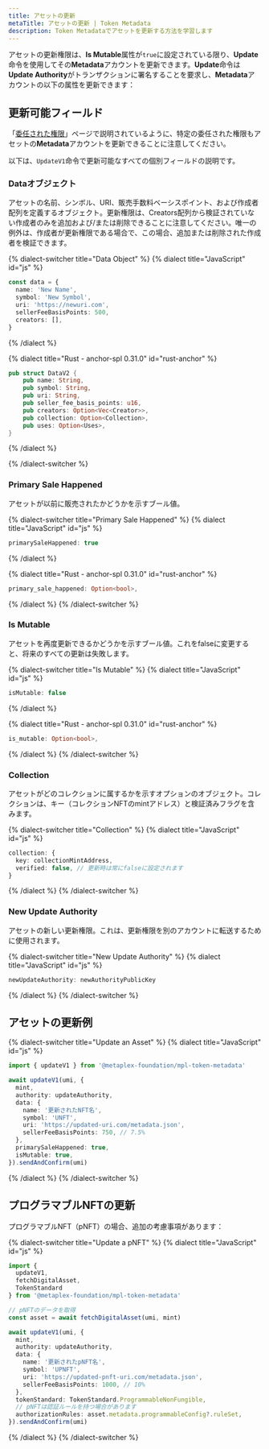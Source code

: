 ```yaml
---
title: アセットの更新
metaTitle: アセットの更新 | Token Metadata
description: Token Metadataでアセットを更新する方法を学習します
---
```


アセットの更新権限は、**Is Mutable**属性が`true`に設定されている限り、**Update**命令を使用してその**Metadata**アカウントを更新できます。**Update**命令は**Update Authority**がトランザクションに署名することを要求し、**Metadata**アカウントの以下の属性を更新できます：

## 更新可能フィールド

「[委任された権限](/jp/token-metadata/delegates)」ページで説明されているように、特定の委任された権限もアセットの**Metadata**アカウントを更新できることに注意してください。

以下は、`UpdateV1`命令で更新可能なすべての個別フィールドの説明です。

### Dataオブジェクト

アセットの名前、シンボル、URI、販売手数料ベーシスポイント、および作成者配列を定義するオブジェクト。更新権限は、Creators配列から検証されていない作成者のみを追加および/または削除できることに注意してください。唯一の例外は、作成者が更新権限である場合で、この場合、追加または削除された作成者を検証できます。

{% dialect-switcher title="Data Object" %}
{% dialect title="JavaScript" id="js" %}

```ts
const data = {
  name: 'New Name',
  symbol: 'New Symbol',
  uri: 'https://newuri.com',
  sellerFeeBasisPoints: 500,
  creators: [],
}
```

{% /dialect %}

{% dialect title="Rust - anchor-spl 0.31.0" id="rust-anchor" %}

```rust
pub struct DataV2 {
    pub name: String,
    pub symbol: String,
    pub uri: String,
    pub seller_fee_basis_points: u16,
    pub creators: Option<Vec<Creator>>,
    pub collection: Option<Collection>,
    pub uses: Option<Uses>,
}
```

{% /dialect %}

{% /dialect-switcher %}

### Primary Sale Happened

アセットが以前に販売されたかどうかを示すブール値。

{% dialect-switcher title="Primary Sale Happened" %}
{% dialect title="JavaScript" id="js" %}

```ts
primarySaleHappened: true
```

{% /dialect %}

{% dialect title="Rust - anchor-spl 0.31.0" id="rust-anchor" %}

```rust
primary_sale_happened: Option<bool>,
```

{% /dialect %}
{% /dialect-switcher %}

### Is Mutable

アセットを再度更新できるかどうかを示すブール値。これをfalseに変更すると、将来のすべての更新は失敗します。

{% dialect-switcher title="Is Mutable" %}
{% dialect title="JavaScript" id="js" %}

```ts
isMutable: false
```

{% /dialect %}

{% dialect title="Rust - anchor-spl 0.31.0" id="rust-anchor" %}

```rust
is_mutable: Option<bool>,
```

{% /dialect %}
{% /dialect-switcher %}

### Collection

アセットがどのコレクションに属するかを示すオプションのオブジェクト。コレクションは、キー（コレクションNFTのmintアドレス）と検証済みフラグを含みます。

{% dialect-switcher title="Collection" %}
{% dialect title="JavaScript" id="js" %}

```ts
collection: {
  key: collectionMintAddress,
  verified: false, // 更新時は常にfalseに設定されます
}
```

{% /dialect %}
{% /dialect-switcher %}

### New Update Authority

アセットの新しい更新権限。これは、更新権限を別のアカウントに転送するために使用されます。

{% dialect-switcher title="New Update Authority" %}
{% dialect title="JavaScript" id="js" %}

```ts
newUpdateAuthority: newAuthorityPublicKey
```

{% /dialect %}
{% /dialect-switcher %}

## アセットの更新例

{% dialect-switcher title="Update an Asset" %}
{% dialect title="JavaScript" id="js" %}

```ts
import { updateV1 } from '@metaplex-foundation/mpl-token-metadata'

await updateV1(umi, {
  mint,
  authority: updateAuthority,
  data: {
    name: '更新されたNFT名',
    symbol: 'UNFT',
    uri: 'https://updated-uri.com/metadata.json',
    sellerFeeBasisPoints: 750, // 7.5%
  },
  primarySaleHappened: true,
  isMutable: true,
}).sendAndConfirm(umi)
```

{% /dialect %}
{% /dialect-switcher %}

## プログラマブルNFTの更新

プログラマブルNFT（pNFT）の場合、追加の考慮事項があります：

{% dialect-switcher title="Update a pNFT" %}
{% dialect title="JavaScript" id="js" %}

```ts
import { 
  updateV1,
  fetchDigitalAsset,
  TokenStandard 
} from '@metaplex-foundation/mpl-token-metadata'

// pNFTのデータを取得
const asset = await fetchDigitalAsset(umi, mint)

await updateV1(umi, {
  mint,
  authority: updateAuthority,
  data: {
    name: '更新されたpNFT名',
    symbol: 'UPNFT',
    uri: 'https://updated-pnft-uri.com/metadata.json',
    sellerFeeBasisPoints: 1000, // 10%
  },
  tokenStandard: TokenStandard.ProgrammableNonFungible,
  // pNFTは認証ルールを持つ場合があります
  authorizationRules: asset.metadata.programmableConfig?.ruleSet,
}).sendAndConfirm(umi)
```

{% /dialect %}
{% /dialect-switcher %}